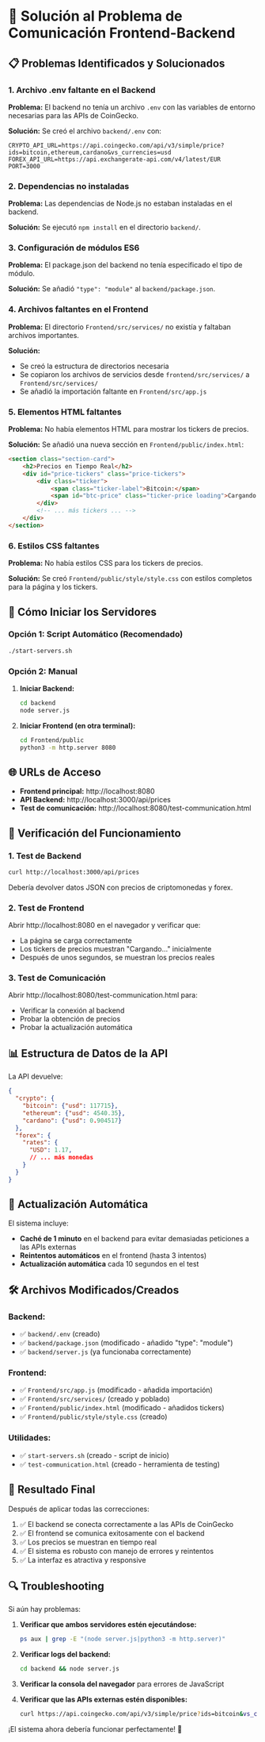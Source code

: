 # 🔧 Solución al Problema de Comunicación Frontend-Backend

## 📋 Problemas Identificados y Solucionados

### 1. **Archivo .env faltante en el Backend**
**Problema:** El backend no tenía un archivo `.env` con las variables de entorno necesarias para las APIs de CoinGecko.

**Solución:** Se creó el archivo `backend/.env` con:
```env
CRYPTO_API_URL=https://api.coingecko.com/api/v3/simple/price?ids=bitcoin,ethereum,cardano&vs_currencies=usd
FOREX_API_URL=https://api.exchangerate-api.com/v4/latest/EUR
PORT=3000
```

### 2. **Dependencias no instaladas**
**Problema:** Las dependencias de Node.js no estaban instaladas en el backend.

**Solución:** Se ejecutó `npm install` en el directorio `backend/`.

### 3. **Configuración de módulos ES6**
**Problema:** El package.json del backend no tenía especificado el tipo de módulo.

**Solución:** Se añadió `"type": "module"` al `backend/package.json`.

### 4. **Archivos faltantes en el Frontend**
**Problema:** El directorio `Frontend/src/services/` no existía y faltaban archivos importantes.

**Solución:** 
- Se creó la estructura de directorios necesaria
- Se copiaron los archivos de servicios desde `frontend/src/services/` a `Frontend/src/services/`
- Se añadió la importación faltante en `Frontend/src/app.js`

### 5. **Elementos HTML faltantes**
**Problema:** No había elementos HTML para mostrar los tickers de precios.

**Solución:** Se añadió una nueva sección en `Frontend/public/index.html`:
```html
<section class="section-card">
    <h2>Precios en Tiempo Real</h2>
    <div id="price-tickers" class="price-tickers">
        <div class="ticker">
            <span class="ticker-label">Bitcoin:</span>
            <span id="btc-price" class="ticker-price loading">Cargando...</span>
        </div>
        <!-- ... más tickers ... -->
    </div>
</section>
```

### 6. **Estilos CSS faltantes**
**Problema:** No había estilos CSS para los tickers de precios.

**Solución:** Se creó `Frontend/public/style/style.css` con estilos completos para la página y los tickers.

## 🚀 Cómo Iniciar los Servidores

### Opción 1: Script Automático (Recomendado)
```bash
./start-servers.sh
```

### Opción 2: Manual
1. **Iniciar Backend:**
   ```bash
   cd backend
   node server.js
   ```

2. **Iniciar Frontend (en otra terminal):**
   ```bash
   cd Frontend/public
   python3 -m http.server 8080
   ```

## 🌐 URLs de Acceso

- **Frontend principal:** http://localhost:8080
- **API Backend:** http://localhost:3000/api/prices
- **Test de comunicación:** http://localhost:8080/test-communication.html

## 🧪 Verificación del Funcionamiento

### 1. **Test de Backend**
```bash
curl http://localhost:3000/api/prices
```
Debería devolver datos JSON con precios de criptomonedas y forex.

### 2. **Test de Frontend**
Abrir http://localhost:8080 en el navegador y verificar que:
- La página se carga correctamente
- Los tickers de precios muestran "Cargando..." inicialmente
- Después de unos segundos, se muestran los precios reales

### 3. **Test de Comunicación**
Abrir http://localhost:8080/test-communication.html para:
- Verificar la conexión al backend
- Probar la obtención de precios
- Probar la actualización automática

## 📊 Estructura de Datos de la API

La API devuelve:
```json
{
  "crypto": {
    "bitcoin": {"usd": 117715},
    "ethereum": {"usd": 4540.35},
    "cardano": {"usd": 0.904517}
  },
  "forex": {
    "rates": {
      "USD": 1.17,
      // ... más monedas
    }
  }
}
```

## 🔄 Actualización Automática

El sistema incluye:
- **Caché de 1 minuto** en el backend para evitar demasiadas peticiones a las APIs externas
- **Reintentos automáticos** en el frontend (hasta 3 intentos)
- **Actualización automática** cada 10 segundos en el test

## 🛠️ Archivos Modificados/Creados

### Backend:
- ✅ `backend/.env` (creado)
- ✅ `backend/package.json` (modificado - añadido "type": "module")
- ✅ `backend/server.js` (ya funcionaba correctamente)

### Frontend:
- ✅ `Frontend/src/app.js` (modificado - añadida importación)
- ✅ `Frontend/src/services/` (creado y poblado)
- ✅ `Frontend/public/index.html` (modificado - añadidos tickers)
- ✅ `Frontend/public/style/style.css` (creado)

### Utilidades:
- ✅ `start-servers.sh` (creado - script de inicio)
- ✅ `test-communication.html` (creado - herramienta de testing)

## 🎯 Resultado Final

Después de aplicar todas las correcciones:
1. ✅ El backend se conecta correctamente a las APIs de CoinGecko
2. ✅ El frontend se comunica exitosamente con el backend
3. ✅ Los precios se muestran en tiempo real
4. ✅ El sistema es robusto con manejo de errores y reintentos
5. ✅ La interfaz es atractiva y responsive

## 🔍 Troubleshooting

Si aún hay problemas:

1. **Verificar que ambos servidores estén ejecutándose:**
   ```bash
   ps aux | grep -E "(node server.js|python3 -m http.server)"
   ```

2. **Verificar logs del backend:**
   ```bash
   cd backend && node server.js
   ```

3. **Verificar la consola del navegador** para errores de JavaScript

4. **Verificar que las APIs externas estén disponibles:**
   ```bash
   curl https://api.coingecko.com/api/v3/simple/price?ids=bitcoin&vs_currencies=usd
   ```

¡El sistema ahora debería funcionar perfectamente! 🎉